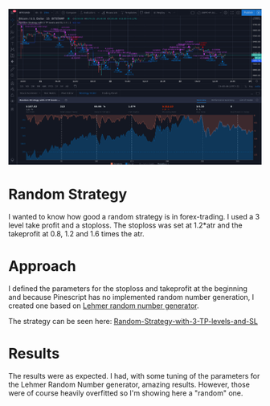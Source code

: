 ![Strategy Result](Screenshot_20200523_154048.png)
# Random Strategy
I wanted to know how good a random strategy is in forex-trading. I used a 3 level take profit and a stoploss. 
The stoploss was set at 1.2*atr and the takeprofit at 0.8, 1.2 and 1.6 times the atr.
# Approach
I defined the parameters for the stoploss and takeprofit at the beginning
and because Pinescript has no implemented random number generation, I created one based on
[Lehmer random number generator](https://en.wikipedia.org/wiki/Lehmer_random_number_generator).

The strategy can be seen here: [Random-Strategy-with-3-TP-levels-and-SL](https://www.tradingview.com/script/lfZvb4hY-Random-Strategy-with-3-TP-levels-and-SL-Kenfus/)
# Results 
The results were as expected. I had, with some tuning of the parameters for the Lehmer Random Number generator, amazing results.
However, those were of course heavily overfitted so I'm showing here a "random" one.
